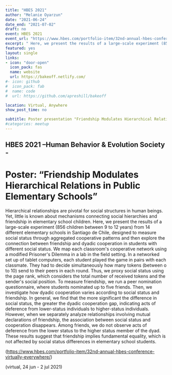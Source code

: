 ```yaml
---
title: "HBES 2021"
author: "Melanie Oyarzun"
date: "2021-06-24"
date_end: "2021-07-02"
draft: no
event: HBES 2021
event_url: "https://www.hbes.com/portfolio-item/32nd-annual-hbes-conference-virtually-everywhere/"
excerpt: " Here, we present the results of a large-scale experiment (856 children between 9 to 12 years) from 14 different elementary schools in Santiago de Chile, designed to measure social status through aggregated cooperative patterns and then explore the connection between friendship and dyadic cooperation in students with different social status."
featured: yes
layout: single
links:
- icon: "door-open"
  icon_pack: fas
  name: website
  url: https://bakeoff.netlify.com/
#- icon: github
#  icon_pack: fab
#  name: code
#  url: https://github.com/apreshill/bakeoff

location: Virtual, Anywhere
show_post_time: no

subtitle: Poster presentation "Friendship Modulates Hierarchical Relations in Public Elementary Schools”
#categories: meetup
---
```


 ## HBES 2021 –Human Behavior & Evolution Society - 
 
 # Poster: **“Friendship Modulates Hierarchical Relations in Public Elementary Schools”**
 
 Hierarchical relationships are pivotal for social structures in human beings. Yet, little is known about mechanisms connecting social hierarchies and friendship in elementary school children. Here, we present the results of a large-scale experiment (856 children between 9 to 12 years) from 14 different elementary schools in Santiago de Chile, designed to measure social status through aggregated cooperative patterns and then explore the connection between friendship and dyadic cooperation in students with different social status. We map each classroom's cooperative network using a modified Prisoner's Dilemma in a lab in the field setting. In a networked set up of tablet computers, each student played the game in pairs with each classmate. They had to decide simultaneously how many tokens (between o to 10) send to their peers in each round. Thus, we proxy social status using the page rank, which considers the total number of received tokens and the sender's social position. To measure friendship, we run a peer nomination questionnaire, where students nominated up to five friends. Then, we investigate how dyadic cooperation varies according to social status and friendship. In general, we find that the more significant the difference in social status, the greater the dyadic cooperation gap, indicating acts of deference from lower-status individuals to higher-status individuals. However, when we separately analyze relationships involving mutual declarations of friendship, the association between social status and cooperation disappears. Among friends, we do not observe acts of deference from the lower status to the higher status member of the dyad. These results suggest that friendship implies fundamental equality, which is not affected by social status differences in elementary school students.
 
 
 (https://www.hbes.com/portfolio-item/32nd-annual-hbes-conference-virtually-everywhere/) 
 
 (virtual, 24 jun - 2 jul 2021)


